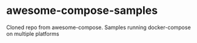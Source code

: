 # awesome-compose-samples
Cloned repo from awesome-compose. Samples running docker-compose on multiple platforms
